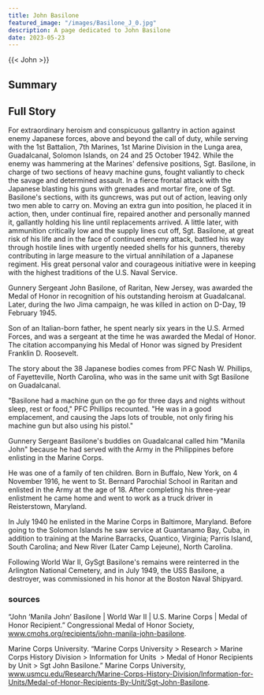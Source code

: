 ```yaml
---
title: John Basilone
featured_image: "/images/Basilone_J_0.jpg"
description: A page dedicated to John Basilone
date: 2023-05-23
---
```

{{< John >}}
## Summary

## Full Story
For extraordinary heroism and conspicuous gallantry in action against enemy Japanese forces, above and beyond the call of duty, while serving with the 1st Battalion, 7th Marines, 1st Marine Division in the Lunga area, Guadalcanal, Solomon Islands, on 24 and 25 October 1942. While the enemy was hammering at the Marines' defensive positions, Sgt. Basilone, in charge of two sections of heavy machine guns, fought valiantly to check the savage and determined assault. In a fierce frontal attack with the Japanese blasting his guns with grenades and mortar fire, one of Sgt. Basilone's sections, with its guncrews, was put out of action, leaving only two men able to carry on. Moving an extra gun into position, he placed it in action, then, under continual fire, repaired another and personally manned it, gallantly holding his line until replacements arrived. A little later, with ammunition critically low and the supply lines cut off, Sgt. Basilone, at great risk of his life and in the face of continued enemy attack, battled his way through hostile lines with urgently needed shells for his gunners, thereby contributing in large measure to the virtual annihilation of a Japanese regiment. His great personal valor and courageous initiative were in keeping with the highest traditions of the U.S. Naval Service.

Gunnery Sergeant John Basilone, of Raritan, New Jersey, was awarded the Medal of Honor in recognition of his outstanding heroism at Guadalcanal. Later, during the Iwo Jima campaign, he was killed in action on D-Day, 19 February 1945. 

Son of an Italian-born father, he spent nearly six years in the U.S. Armed Forces, and was a sergeant at the time he was awarded the Medal of Honor. The citation accompanying his Medal of Honor was signed by President Franklin D. Roosevelt. 

The story about the 38 Japanese bodies comes from PFC Nash W. Phillips, of Fayetteville, North Carolina, who was in the same unit with Sgt Basilone on Guadalcanal. 

"Basilone had a machine gun on the go for three days and nights without sleep, rest or food," PFC Phillips recounted. "He was in a good emplacement, and causing the Japs lots of trouble, not only firing his machine gun but also using his pistol." 

Gunnery Sergeant Basilone's buddies on Guadalcanal called him "Manila John" because he had served with the Army in the Philippines before enlisting in the Marine Corps. 

He was one of a family of ten children. Born in Buffalo, New York, on 4 November 1916, he went to St. Bernard Parochial School in Raritan and enlisted in the Army at the age of 18. After completing his three-year enlistment he came home and went to work as a truck driver in Reisterstown, Maryland. 

In July 1940 he enlisted in the Marine Corps in Baltimore, Maryland. Before going to the Solomon Islands he saw service at Guantanamo Bay, Cuba, in addition to training at the Marine Barracks, Quantico, Virginia; Parris Island, South Carolina; and New River (Later Camp Lejeune), North Carolina. 

Following World War II, GySgt Basilone's remains were reinterred in the Arlington National Cemetery, and in July 1949, the USS Basilone, a destroyer, was commissioned in his honor at the Boston Naval Shipyard. 

### sources
“John ‘Manila John’ Basilone | World War II | U.S. Marine Corps | Medal of Honor Recipient.” Congressional Medal of Honor Society, www.cmohs.org/recipients/john-manila-john-basilone.

Marine Corps University. “Marine Corps University > Research > Marine Corps History Division > Information for Units  > Medal of Honor Recipients by Unit > Sgt John Basilone.” Marine Corps University, www.usmcu.edu/Research/Marine-Corps-History-Division/Information-for-Units/Medal-of-Honor-Recipients-By-Unit/Sgt-John-Basilone.
